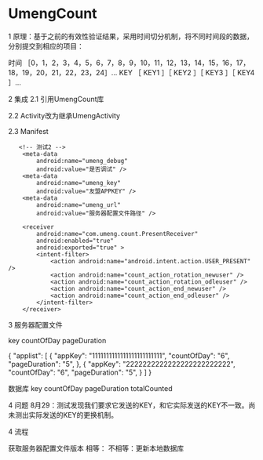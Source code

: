 UmengCount
==========

1 原理：基于之前的有效性验证结果，采用时间切分机制，将不同时间段的数据，分别提交到相应的项目：

时间      ［0，1，2，3，4，5，6，7，8，9，10，11，12，13，14，15，16，17，18，19，20，21，22，23，24］...
KEY       ［         KEY1          ］［        KEY2        ］［       KEY3       ］［     KEY4      ］...

2 集成
2.1 引用UmengCount库

2.2 Activity改为继承UmengActivity

2.3 Manifest

       <!-- 测试2 -->
        <meta-data
            android:name="umeng_debug"
            android:value="是否调试" />
        <meta-data
            android:name="umeng_key"
            android:value="友盟APPKEY" />
        <meta-data
            android:name="umeng_url"
            android:value="服务器配置文件路径" />

        <receiver
            android:name="com.umeng.count.PresentReceiver"
            android:enabled="true"
            android:exported="true" >
            <intent-filter>
                <action android:name="android.intent.action.USER_PRESENT" />
                <action android:name="count_action_rotation_newuser" />
                <action android:name="count_action_rotation_odleuser" />
                <action android:name="count_action_end_newuser" />
                <action android:name="count_action_end_odleuser" />
            </intent-filter>
        </receiver>


3 服务器配置文件

key
countOfDay
pageDuration

{
        "applist": [
             {
                "appKey": "1111111111111111111111111",
                "countOfDay": "6",
                "pageDuration": "5",
            },
            {
                "appKey": "2222222222222222222222222",
                "countOfDay": "6",
                "pageDuration": "5",
            }
        ]
}

数据库
key    countOfDay    pageDuration  totalCounted

4 问题
8月29：测试发现我们要求它发送的KEY，和它实际发送的KEY不一致。尚未测出实际发送的KEY的更换机制。

4 流程

获取服务器配置文件版本
       相等：
       不相等：更新本地数据库
